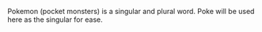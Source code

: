 

Pokemon (pocket monsters) is a singular and plural word.
Poke will be used here as the singular for ease.
